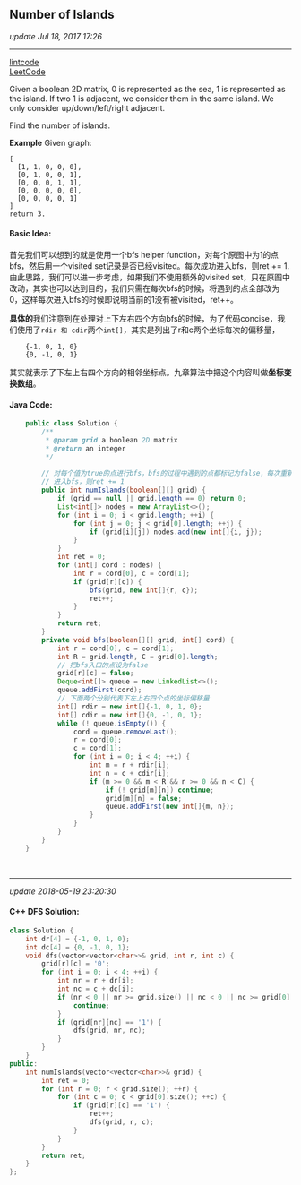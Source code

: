 ## Number of Islands
_update Jul 18, 2017 17:26_

---
[lintcode](http://www.lintcode.com/en/problem/number-of-islands/)   
[LeetCode](https://leetcode.com/problems/number-of-islands/description/)   


Given a boolean 2D matrix, 0 is represented as the sea, 1 is represented as the island. If two 1 is adjacent, we consider them in the same island. We only consider up/down/left/right adjacent.

Find the number of islands.

**Example**
    Given graph:
    
    [
      [1, 1, 0, 0, 0],
      [0, 1, 0, 0, 1],
      [0, 0, 0, 1, 1],
      [0, 0, 0, 0, 0],
      [0, 0, 0, 0, 1]
    ]
    return 3.
    
#### Basic Idea:
首先我们可以想到的就是使用一个bfs helper function，对每个原图中为1的点bfs，然后用一个visited set记录是否已经visited。每次成功进入bfs，则ret += 1. 由此思路，我们可以进一步考虑，如果我们不使用额外的visited set，只在原图中改动，其实也可以达到目的，我们只需在每次bfs的时候，将遇到的点全部改为0，这样每次进入bfs的时候即说明当前的1没有被visited，ret++。

**具体的**我们注意到在处理对上下左右四个方向bfs的时候，为了代码concise，我们使用了`rdir 和 cdir`两个`int[]`，其实是列出了r和c两个坐标每次的偏移量，
```
    {-1, 0, 1, 0}
    {0, -1, 0, 1}
```
其实就表示了下左上右四个方向的相邻坐标点。九章算法中把这个内容叫做**坐标变换数组**。

#### Java Code:
```java
    public class Solution {
        /**
         * @param grid a boolean 2D matrix
         * @return an integer
         */
         
        // 对每个值为true的点进行bfs，bfs的过程中遇到的点都标记为false，每次重新开始
        // 进入bfs，则ret += 1
        public int numIslands(boolean[][] grid) {
            if (grid == null || grid.length == 0) return 0;
            List<int[]> nodes = new ArrayList<>();
            for (int i = 0; i < grid.length; ++i) {
                for (int j = 0; j < grid[0].length; ++j) {
                    if (grid[i][j]) nodes.add(new int[]{i, j});
                }
            }
            int ret = 0;
            for (int[] cord : nodes) {
                int r = cord[0], c = cord[1];
                if (grid[r][c]) {
                    bfs(grid, new int[]{r, c});
                    ret++;
                }
            }
            return ret;
        }
        private void bfs(boolean[][] grid, int[] cord) {
            int r = cord[0], c = cord[1];
            int R = grid.length, C = grid[0].length;
            // 把bfs入口的点设为false
            grid[r][c] = false;
            Deque<int[]> queue = new LinkedList<>();
            queue.addFirst(cord);
            // 下面两个分别代表下左上右四个点的坐标偏移量
            int[] rdir = new int[]{-1, 0, 1, 0};
            int[] cdir = new int[]{0, -1, 0, 1};
            while (! queue.isEmpty()) {
                cord = queue.removeLast();
                r = cord[0];
                c = cord[1];
                for (int i = 0; i < 4; ++i) {
                    int m = r + rdir[i];
                    int n = c + cdir[i];
                    if (m >= 0 && m < R && n >= 0 && n < C) {
                        if (! grid[m][n]) continue;
                        grid[m][n] = false;
                        queue.addFirst(new int[]{m, n});
                    }
                }
            }
        }
    }
```

<br>

---
_update 2018-05-19 23:20:30_

#### C++ DFS Solution:
```cpp
class Solution {
    int dr[4] = {-1, 0, 1, 0};
    int dc[4] = {0, -1, 0, 1};
    void dfs(vector<vector<char>>& grid, int r, int c) {
        grid[r][c] = '0';
        for (int i = 0; i < 4; ++i) {
            int nr = r + dr[i];
            int nc = c + dc[i];
            if (nr < 0 || nr >= grid.size() || nc < 0 || nc >= grid[0].size()) {
                continue;
            }
            if (grid[nr][nc] == '1') {
                dfs(grid, nr, nc);
            }
        }
    }
public:
    int numIslands(vector<vector<char>>& grid) {
        int ret = 0;
        for (int r = 0; r < grid.size(); ++r) {
            for (int c = 0; c < grid[0].size(); ++c) {
                if (grid[r][c] == '1') {
                    ret++;
                    dfs(grid, r, c);
                }
            }
        }
        return ret;
    }
};
```